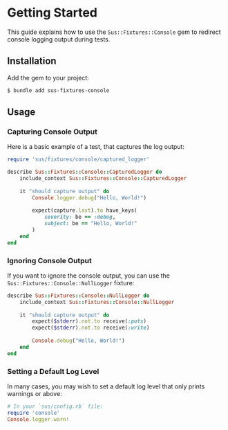 # Getting Started

This guide explains how to use the `Sus::Fixtures::Console` gem to redirect console logging output during tests.

## Installation

Add the gem to your project:

``` bash
$ bundle add sus-fixtures-console
```

## Usage

### Capturing Console Output

Here is a basic example of a test, that captures the log output:

``` ruby
require 'sus/fixtures/console/captured_logger'

describe Sus::Fixtures::Console::CapturedLogger do
	include_context Sus::Fixtures::Console::CapturedLogger
	
	it "should capture output" do
		Console.logger.debug("Hello, World!")
		
		expect(capture.last).to have_keys(
			severity: be == :debug,
			subject: be == "Hello, World!"
		)
	end
end
```

### Ignoring Console Output

If you want to ignore the console output, you can use the `Sus::Fixtures::Console::NullLogger` fixture:

``` ruby
describe Sus::Fixtures::Console::NullLogger do
	include_context Sus::Fixtures::Console::NullLogger
	
	it "should capture output" do
		expect($stderr).not.to receive(:puts)
		expect($stderr).not.to receive(:write)
		
		Console.debug("Hello, World!")
	end
end
```

### Setting a Default Log Level

In many cases, you may wish to set a default log level that only prints warnings or above:

``` ruby
# In your `sus/config.rb` file:
require 'console'
Console.logger.warn!
```

